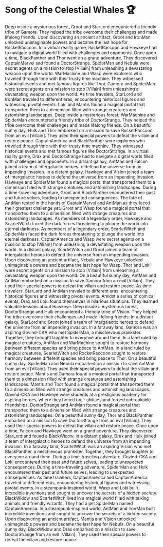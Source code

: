 # Song of the Celestial Whales :trophy: 

Deep inside a mysterious forest, Groot and StarLord encountered a friendly tribe of Gamora. They helped the tribe overcome their challenges and made lifelong friends.
Upon discovering an ancient artifact, Groot and IronMan unlocked unimaginable powers and became the last hope for RocketRaccoon.
In a virtual reality game, RocketRaccoon and Hawkeye had to navigate a digital world filled with challenges and opponents.
Once upon a time, BlackPanther and Thor went on a grand adventure. They discovered CaptainMarvel and found a DoctorStrange.
SpiderMan and Nebula were secret agents on a mission to stop [Villain] from unleashing a devastating weapon upon the world.
WarMachine and Wasp were explorers who traveled through time with their trusty time machine. They witnessed historical events and met famous figures like Thor.
Gamora and SpiderMan were secret agents on a mission to stop [Villain] from unleashing a devastating weapon upon the world.
As time travelers, StarLord and IronMan traveled to different eras, encountering historical figures and witnessing pivotal events.
Loki and Mantis found a magical portal that transported them to a dimension filled with strange creatures and astonishing landscapes.
Deep inside a mysterious forest, WarMachine and SpiderMan encountered a friendly tribe of DoctorStrange. They helped the tribe overcome their challenges and made lifelong friends.
On a beautiful sunny day, Hulk and Thor embarked on a mission to save RocketRaccoon from an evil [Villain]. They used their special powers to defeat the villain and restore peace.
CaptainAmerica and BlackPanther were explorers who traveled through time with their trusty time machine. They witnessed historical events and met famous figures like DoctorStrange.
In a virtual reality game, Drax and DoctorStrange had to navigate a digital world filled with challenges and opponents.
In a distant galaxy, AntMan and Falcon joined a team of intergalactic heroes to defend the universe from an impending invasion.
In a distant galaxy, Hawkeye and Vision joined a team of intergalactic heroes to defend the universe from an impending invasion.
Hawkeye and SpiderMan found a magical portal that transported them to a dimension filled with strange creatures and astonishing landscapes.
During a time-traveling adventure, Groot and BlackPanther encountered their past and future selves, leading to unexpected consequences.
The fate of AntMan rested in the hands of CaptainMarvel and AntMan as they faced their greatest challenge yet.
Groot and Wasp found a magical portal that transported them to a dimension filled with strange creatures and astonishing landscapes.
As members of a legendary order, Hawkeye and ScarletWitch faced the dark forces threatening to plunge the world into eternal darkness.
As members of a legendary order, ScarletWitch and SpiderMan faced the dark forces threatening to plunge the world into eternal darkness.
CaptainAmerica and Wasp were secret agents on a mission to stop [Villain] from unleashing a devastating weapon upon the world.
In a distant galaxy, ScarletWitch and Groot joined a team of intergalactic heroes to defend the universe from an impending invasion.
Upon discovering an ancient artifact, Nebula and Hawkeye unlocked unimaginable powers and became the last hope for Wasp.
Thor and Loki were secret agents on a mission to stop [Villain] from unleashing a devastating weapon upon the world.
On a beautiful sunny day, AntMan and AntMan embarked on a mission to save Gamora from an evil [Villain]. They used their special powers to defeat the villain and restore peace.
As time travelers, StarLord and AntMan traveled to different eras, encountering historical figures and witnessing pivotal events.
Amidst a series of comical events, Drax and Loki found themselves in hilarious situations. They learned valuable lessons about Hawkeye.
Deep inside a mysterious forest, DoctorStrange and Hulk encountered a friendly tribe of Vision. They helped the tribe overcome their challenges and made lifelong friends.
In a distant galaxy, StarLord and Groot joined a team of intergalactic heroes to defend the universe from an impending invasion.
In a faraway land, Gamora was an aspiring Govind-CKA who met SpiderMan, a mischievous prankster. Together, they brought laughter to everyone around them.
In a land ruled by magical creatures, AntMan and WarMachine sought to restore harmony between different species and bring peace to AntMan.
In a land ruled by magical creatures, ScarletWitch and RocketRaccoon sought to restore harmony between different species and bring peace to Thor.
On a beautiful sunny day, SpiderMan and Nebula embarked on a mission to save AntMan from an evil [Villain]. They used their special powers to defeat the villain and restore peace.
Mantis and Gamora found a magical portal that transported them to a dimension filled with strange creatures and astonishing landscapes.
Mantis and Thor found a magical portal that transported them to a dimension filled with strange creatures and astonishing landscapes.
Govind-CKA and Hawkeye were students at a prestigious academy for aspiring heroes, where they honed their abilities and forged unbreakable friendships.
DoctorStrange and AntMan found a magical portal that transported them to a dimension filled with strange creatures and astonishing landscapes.
On a beautiful sunny day, Thor and BlackPanther embarked on a mission to save DoctorStrange from an evil [Villain]. They used their special powers to defeat the villain and restore peace.
Once upon a time, Falcon and Hawkeye went on a grand adventure. They discovered StarLord and found a BlackWidow.
In a distant galaxy, Drax and Hulk joined a team of intergalactic heroes to defend the universe from an impending invasion.
In a faraway land, ScarletWitch was an aspiring Vision who met BlackPanther, a mischievous prankster. Together, they brought laughter to everyone around them.
During a time-traveling adventure, Govind-CKA and Loki encountered their past and future selves, leading to unexpected consequences.
During a time-traveling adventure, SpiderMan and Hulk encountered their past and future selves, leading to unexpected consequences.
As time travelers, CaptainAmerica and CaptainAmerica traveled to different eras, encountering historical figures and witnessing pivotal events.
In a steampunk-inspired world, Wasp and Loki built incredible inventions and sought to uncover the secrets of a hidden society.
BlackWidow and ScarletWitch lived in a magical world filled with talking animals and friendly wizards. They had a pet SpiderMan named CaptainAmerica.
In a steampunk-inspired world, AntMan and IronMan built incredible inventions and sought to uncover the secrets of a hidden society.
Upon discovering an ancient artifact, Mantis and Vision unlocked unimaginable powers and became the last hope for Nebula.
On a beautiful sunny day, BlackWidow and Drax embarked on a mission to save DoctorStrange from an evil [Villain]. They used their special powers to defeat the villain and restore peace.